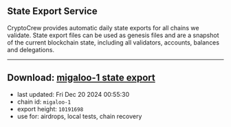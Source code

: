 ## State Export Service
CryptoCrew provides automatic daily state exports for all chains we validate. State export files can be used as genesis files and are a snapshot of the current blockchain state, including all validators, accounts, balances and delegations.

---
**Download: [migaloo-1 state export](https://dl-eu2.ccvalidators.com/SERVICE/migaloo/migaloo-1_export_10191698.json)**
---

- last updated: Fri Dec 20 2024 00:55:30
- chain id: `migaloo-1`
- export height: `10191698`
- use for: airdrops, local tests, chain recovery
